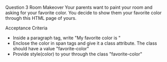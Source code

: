 Question 3
Room Makeover
Your parents want to paint your room and asking for your favorite color. You decide to show them your favorite color through this HTML page of yours.

Acceptance Criteria

- Inside a paragraph tag, write "My favorite color is "
- Enclose the color in span tags and give it a class attribute. The class should have a value "favorite-color"
- Provide style(color) to your through the class "favorite-color"
